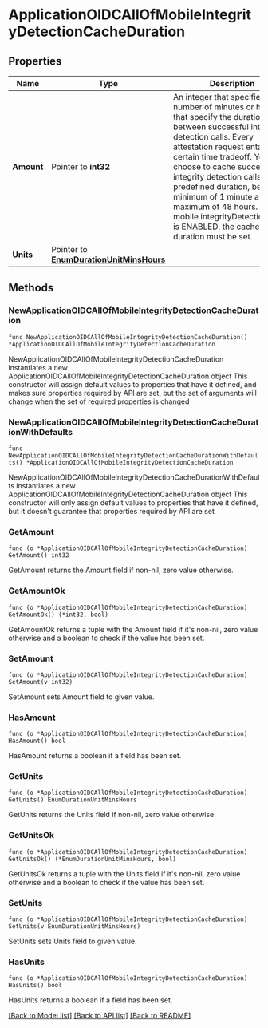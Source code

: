 # ApplicationOIDCAllOfMobileIntegrityDetectionCacheDuration

## Properties

Name | Type | Description | Notes
------------ | ------------- | ------------- | -------------
**Amount** | Pointer to **int32** | An integer that specifies the number of minutes or hours that specify the duration between successful integrity detection calls. Every attestation request entails a certain time tradeoff. You can choose to cache successful integrity detection calls for a predefined duration, between a minimum of 1 minute and a maximum of 48 hours. If mobile.integrityDetection.mode is ENABLED, the cache duration must be set. | [optional] 
**Units** | Pointer to [**EnumDurationUnitMinsHours**](EnumDurationUnitMinsHours.md) |  | [optional] 

## Methods

### NewApplicationOIDCAllOfMobileIntegrityDetectionCacheDuration

`func NewApplicationOIDCAllOfMobileIntegrityDetectionCacheDuration() *ApplicationOIDCAllOfMobileIntegrityDetectionCacheDuration`

NewApplicationOIDCAllOfMobileIntegrityDetectionCacheDuration instantiates a new ApplicationOIDCAllOfMobileIntegrityDetectionCacheDuration object
This constructor will assign default values to properties that have it defined,
and makes sure properties required by API are set, but the set of arguments
will change when the set of required properties is changed

### NewApplicationOIDCAllOfMobileIntegrityDetectionCacheDurationWithDefaults

`func NewApplicationOIDCAllOfMobileIntegrityDetectionCacheDurationWithDefaults() *ApplicationOIDCAllOfMobileIntegrityDetectionCacheDuration`

NewApplicationOIDCAllOfMobileIntegrityDetectionCacheDurationWithDefaults instantiates a new ApplicationOIDCAllOfMobileIntegrityDetectionCacheDuration object
This constructor will only assign default values to properties that have it defined,
but it doesn't guarantee that properties required by API are set

### GetAmount

`func (o *ApplicationOIDCAllOfMobileIntegrityDetectionCacheDuration) GetAmount() int32`

GetAmount returns the Amount field if non-nil, zero value otherwise.

### GetAmountOk

`func (o *ApplicationOIDCAllOfMobileIntegrityDetectionCacheDuration) GetAmountOk() (*int32, bool)`

GetAmountOk returns a tuple with the Amount field if it's non-nil, zero value otherwise
and a boolean to check if the value has been set.

### SetAmount

`func (o *ApplicationOIDCAllOfMobileIntegrityDetectionCacheDuration) SetAmount(v int32)`

SetAmount sets Amount field to given value.

### HasAmount

`func (o *ApplicationOIDCAllOfMobileIntegrityDetectionCacheDuration) HasAmount() bool`

HasAmount returns a boolean if a field has been set.

### GetUnits

`func (o *ApplicationOIDCAllOfMobileIntegrityDetectionCacheDuration) GetUnits() EnumDurationUnitMinsHours`

GetUnits returns the Units field if non-nil, zero value otherwise.

### GetUnitsOk

`func (o *ApplicationOIDCAllOfMobileIntegrityDetectionCacheDuration) GetUnitsOk() (*EnumDurationUnitMinsHours, bool)`

GetUnitsOk returns a tuple with the Units field if it's non-nil, zero value otherwise
and a boolean to check if the value has been set.

### SetUnits

`func (o *ApplicationOIDCAllOfMobileIntegrityDetectionCacheDuration) SetUnits(v EnumDurationUnitMinsHours)`

SetUnits sets Units field to given value.

### HasUnits

`func (o *ApplicationOIDCAllOfMobileIntegrityDetectionCacheDuration) HasUnits() bool`

HasUnits returns a boolean if a field has been set.


[[Back to Model list]](../README.md#documentation-for-models) [[Back to API list]](../README.md#documentation-for-api-endpoints) [[Back to README]](../README.md)


